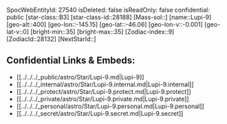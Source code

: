 ﻿---
location: [-46.06,-145.15,400]
type: Star
tags:
- astro/Star

---
SpocWebEntityId: 27540
isDeleted: false
isReadOnly: false
confidential: public
[star-class::B3]
[star-class-id::28188]
[Mass-sol::]
[name::Lupi-9]
[geo-alt::400]
[geo-lon::-145.15]
[geo-lat::-46.06]
[geo-lon-v::-0.001]
[geo-lat-v::0]
[bright-min::35]
[bright-max::35]
[Zodiac-index::9]
[ZodiacId::28132]
[NextStarId::]



## Confidential Links & Embeds: 
- [[../../../_public/astro/Star/Lupi-9.md|Lupi-9]] 
- [[../../../_internal/astro/Star/Lupi-9.internal.md|Lupi-9.internal]] 
- [[../../../_protect/astro/Star/Lupi-9.protect.md|Lupi-9.protect]] 
- [[../../../_private/astro/Star/Lupi-9.private.md|Lupi-9.private]] 
- [[../../../_personal/astro/Star/Lupi-9.personal.md|Lupi-9.personal]] 
- [[../../../_secret/astro/Star/Lupi-9.secret.md|Lupi-9.secret]] 
